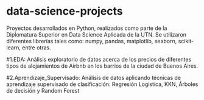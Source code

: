 # data-science-projects

Proyectos desarrollados en Python, realizados como parte de la Diplomatura Superior en Data Science Aplicada de la UTN. Se utilizaron diferentes librerías tales como: numpy, pandas, matplotlib, seaborn, scikit-learn, entre otras. 

#1.EDA: Análisis exploratorio de datos acerca de los precios de diferentes tipos de alojamientos de Airbnb en los barrios de la ciudad de Buenos Aires.

#2.Aprendizaje_Supervisado: Análisis de datos aplicando técnicas de aprendizaje supervisado de clasificación: Regresión Logistica, KKN, Árboles de decisión y Random Forest


